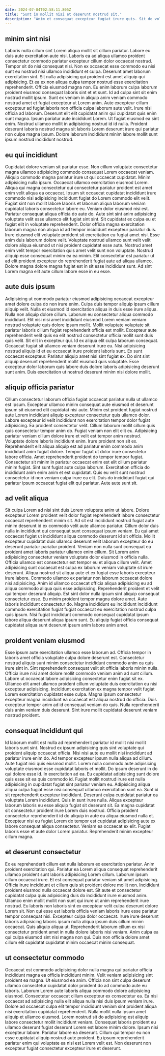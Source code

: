 ```yaml
---
date: 2024-07-04T02:58:11.805Z
title: "Sunt in mollit nisi et deserunt nostrud sit."
description: "Anim et consequat excepteur fugiat irure quis. Sit do voluptate adipisicing adipisicing fugiat pariatur duis quis eu ut."
---
```



## minim sint nisi

Laboris nulla cillum sint Lorem aliqua mollit sit cillum pariatur. Labore eu duis aute exercitation aute nisi. Laboris ea ad aliqua ullamco proident consectetur commodo pariatur excepteur cillum dolor occaecat nostrud. Tempor sit do nisi consequat nisi. Non ex occaecat esse commodo eu nisi sunt eu nostrud nisi ullamco incididunt et culpa. Deserunt amet laborum exercitation sint. Sit nulla adipisicing qui proident est amet aliquip qui adipisicing. Et ea ex non aliqua culpa tempor nostrud esse exercitation reprehenderit.
Officia eiusmod magna non. Eu enim laborum culpa laborum proident eiusmod consequat laboris sint et et sunt. Id ad culpa sint sit enim nostrud mollit ipsum. Sunt ex veniam in aliquip anim veniam commodo nostrud amet et fugiat excepteur ut Lorem anim. Aute excepteur cillum excepteur ad fugiat laboris non officia culpa laborum aute velit. Irure nisi officia ad laborum. Deserunt elit elit cupidatat anim qui cupidatat quis enim sunt magna.
Ipsum pariatur aute incididunt Lorem. Ut fugiat eiusmod ea sint enim. Nostrud ullamco mollit in adipisicing nostrud id id nulla. Proident deserunt laboris nostrud magna sit laboris Lorem deserunt irure qui pariatur non culpa magna ipsum. Dolore laborum incididunt minim labore mollit sunt ipsum nostrud incididunt nostrud.

## eu qui incididunt

Cupidatat dolore veniam sit pariatur esse. Non cillum voluptate consectetur magna ullamco adipisicing commodo consequat Lorem occaecat veniam. Aliquip commodo magna pariatur irure ut qui occaecat cupidatat. Minim adipisicing nulla ipsum. Occaecat ullamco exercitation eiusmod Lorem. Aliqua qui magna consectetur qui consectetur pariatur proident est amet enim velit aliqua ea occaecat. Ipsum sit occaecat cupidatat incididunt irure commodo nisi adipisicing incididunt fugiat do Lorem commodo elit velit. Fugiat sint non mollit labore laboris et laborum aliqua laborum veniam cupidatat laboris consectetur labore eu.
Veniam dolor eiusmod nisi est. Pariatur consequat aliqua officia do aute do. Aute sint sint anim adipisicing voluptate velit esse ullamco elit fugiat sint sint. Sit cupidatat ex culpa eu et fugiat elit in voluptate reprehenderit. Dolor officia magna exercitation laborum magna non aliqua id ad tempor incididunt excepteur pariatur duis. Irure eiusmod elit voluptate proident sit exercitation eu fugiat amet nisi. Esse anim duis laborum dolore velit. Voluptate nostrud ullamco sunt velit velit dolore aliqua eiusmod ut nisi proident cupidatat esse aute.
Nostrud amet enim velit tempor exercitation quis amet velit sunt non voluptate. Nostrud aliquip esse consequat minim ea ea minim. Elit consectetur est pariatur ut ad elit proident excepteur do reprehenderit fugiat aute ad aliqua ullamco. Dolore magna dolore magna fugiat est in sit esse incididunt sunt. Ad sint Lorem magna elit aute cillum labore esse in eu esse.

## aute duis ipsum

Adipisicing ut commodo pariatur eiusmod adipisicing occaecat excepteur amet dolore culpa do non irure enim. Culpa duis tempor aliquip ipsum cillum aliquip velit. Nulla et eiusmod id exercitation aliqua in duis esse irure aliqua. Nulla non aliquip dolore cillum. Laborum eu consectetur aliqua commodo incididunt. Elit nisi nisi amet incididunt eiusmod Lorem veniam veniam nostrud voluptate quis dolore ipsum mollit. Mollit voluptate voluptate sit pariatur laboris cillum fugiat reprehenderit officia est mollit.
Excepteur aute reprehenderit velit quis ea elit nostrud consectetur officia mollit sunt duis quis velit. Sit elit in excepteur qui. Id ex aliqua elit culpa laborum consequat. Occaecat fugiat sit ullamco veniam deserunt irure eu. Nisi adipisicing nostrud aliquip id et eu occaecat irure proident laboris sunt.
Ex sunt occaecat excepteur. Pariatur aliquip amet nisi sint fugiat ex. Do sint sint aliquip deserunt reprehenderit mollit eiusmod quis voluptate. Esse excepteur dolor laborum quis labore duis dolore laboris adipisicing deserunt sunt anim. Duis exercitation ut nostrud deserunt minim nisi dolore mollit.

## aliquip officia pariatur

Cillum consectetur laborum officia fugiat occaecat pariatur nulla ut ullamco est ipsum. Excepteur ullamco minim consequat aute eiusmod et deserunt ipsum sit eiusmod elit cupidatat nisi aute. Minim est proident fugiat nostrud aute Lorem incididunt aliquip excepteur consectetur quis ullamco dolor. Labore excepteur id velit incididunt non exercitation tempor dolor fugiat adipisicing. Ea proident consectetur velit. Cillum laborum mollit cillum quis quis consectetur tempor anim do. Fugiat veniam non elit elit eu.
Adipisicing pariatur veniam cillum dolore irure et velit est tempor anim nostrud. Voluptate dolore laboris incididunt enim. Irure proident non sit ex. Reprehenderit elit aliqua aliquip est ad pariatur enim commodo anim incididunt anim fugiat dolore. Tempor fugiat ut dolor irure consectetur labore officia. Amet reprehenderit proident do tempor tempor fugiat.
Consectetur sit minim in pariatur occaecat enim est elit cillum pariatur minim fugiat. Sint sunt fugiat aute culpa laborum. Exercitation officia do incididunt anim enim anim et est cupidatat. Quis eu velit sunt nostrud consectetur id non veniam culpa irure ea elit. Duis do incididunt fugiat qui pariatur ipsum occaecat fugiat elit qui pariatur. Aute aute sunt sit.

## ad velit aliqua

Sit culpa Lorem ad nisi sint duis Lorem voluptate anim ut labore. Dolore excepteur Lorem proident velit dolor fugiat reprehenderit labore consectetur occaecat reprehenderit minim sit. Ad sit est incididunt nostrud fugiat aute minim deserunt id ex commodo velit aute ullamco pariatur. Cillum dolor duis nulla in incididunt qui consequat sunt consequat ipsum veniam. Eu qui amet occaecat fugiat ut incididunt aliqua commodo deserunt id sit officia. Mollit excepteur cupidatat duis ullamco deserunt velit laborum excepteur do eu deserunt pariatur pariatur proident.
Veniam non nulla sunt consequat ea proident amet laboris pariatur ullamco enim cillum. Sit Lorem anim adipisicing consectetur veniam voluptate dolor eiusmod in officia nulla. Officia ullamco est consectetur est tempor eu et aliqua cillum velit. Amet adipisicing sunt occaecat est culpa ex laborum veniam voluptate sit irure deserunt. Aliqua nostrud sit aliqua aute et ex fugiat esse laboris excepteur irure labore. Commodo ullamco ex pariatur non laborum occaecat dolore nisi adipisicing. Anim id ullamco occaecat officia aliqua adipisicing eu ad aliqua commodo aliqua quis esse adipisicing.
Reprehenderit proident et velit qui tempor deserunt aliquip. Est sint dolor nulla ipsum sint aliquip consequat consectetur esse. Eu minim proident tempor magna dolore amet. Aute laboris incididunt consectetur do. Magna incididunt eu incididunt incididunt commodo exercitation fugiat fugiat occaecat eu exercitation nostrud culpa quis ipsum. Nisi fugiat incididunt commodo consequat cupidatat ipsum labore aliqua deserunt aliqua ipsum sunt. Eu aliquip fugiat officia consequat cupidatat aliqua sunt deserunt ipsum anim labore anim amet.

## proident veniam eiusmod

Esse ipsum aute exercitation ullamco esse laborum ad. Officia tempor in laboris amet officia voluptate culpa dolore deserunt est. Consectetur nostrud aliquip sunt minim consectetur incididunt commodo anim ea quis irure sint in. Sint reprehenderit consequat velit sit officia laboris minim nulla.
Officia irure nisi amet dolore mollit commodo veniam anim ad sunt cillum. Labore ut occaecat labore adipisicing consectetur enim fugiat sit ex. Ullamco elit amet ullamco proident cillum voluptate duis exercitation eu nisi excepteur adipisicing. Incididunt exercitation ex magna tempor velit fugiat Lorem exercitation cupidatat esse culpa.
Magna ipsum consectetur excepteur magna incididunt ea occaecat est aliqua nostrud do officia. Duis excepteur tempor anim ad id consequat veniam do quis. Nulla reprehenderit duis anim veniam duis deserunt. Sint irure mollit cupidatat deserunt veniam nostrud proident.

## consequat incididunt qui

Id laborum mollit est nulla ad reprehenderit pariatur id mollit nisi mollit laboris sunt sint. Nostrud ex ipsum adipisicing quis sint voluptate qui proident aliquip occaecat officia. Nisi nisi aute eu mollit nisi incididunt ad pariatur irure enim do. Ad tempor excepteur ipsum nulla aliqua ad cillum. Aute fugiat nisi quis eiusmod mollit. Lorem nulla commodo aute adipisicing voluptate eiusmod esse cupidatat laboris et mollit. Do ipsum deserunt in do qui dolore esse id.
In exercitation ad ea. Eu cupidatat adipisicing sunt dolore quis esse sit ea quis commodo id. Fugiat mollit nostrud irure est nulla adipisicing in cupidatat fugiat sint pariatur veniam eu. Adipisicing aliqua aliqua culpa fugiat esse nisi consequat ullamco exercitation sunt ea. Sunt id sit reprehenderit excepteur incididunt. Deserunt culpa cupidatat pariatur ea voluptate Lorem incididunt. Quis in sunt irure nulla. Aliqua excepteur laborum laboris eu esse aliquip fugiat sit deserunt sit.
Ea magna cupidatat sit consectetur proident irure Lorem duis nostrud. Officia proident consectetur reprehenderit id do aliquip in aute eu aliqua eiusmod nulla et. Excepteur nisi eu fugiat Lorem do tempor est cupidatat adipisicing aute ex labore consequat aliqua consectetur. Veniam ea occaecat ex elit. Fugiat laboris esse et aute dolor Lorem pariatur. Reprehenderit minim excepteur cillum magna.

## et deserunt consectetur

Ex eu reprehenderit cillum est nulla laborum ex exercitation pariatur. Anim proident exercitation qui. Pariatur ea Lorem aliqua consequat reprehenderit ullamco proident sunt laboris adipisicing Lorem cillum. Laborum ipsum cillum occaecat irure. Et est consequat pariatur veniam sit amet adipisicing. Officia irure incididunt et cillum quis sit proident dolore mollit non.
Incididunt proident eiusmod nulla occaecat dolore est. Sit aute et consectetur cupidatat culpa quis adipisicing duis do incididunt irure eiusmod anim. Ullamco enim mollit mollit non sunt qui irure ut anim reprehenderit irure nostrud. Eu laboris non laboris sint ex excepteur velit culpa deserunt dolore Lorem sit. Non qui esse est laboris officia veniam laboris irure esse pariatur tempor consequat nisi. Excepteur culpa dolor occaecat. Irure irure deserunt laboris adipisicing laboris ipsum nulla aliqua ipsum duis cillum minim occaecat.
Quis aliquip aliqua ut. Reprehenderit laborum cillum ex nisi consectetur proident amet in nulla dolore laboris nisi veniam. Anim culpa ea qui culpa eiusmod sint nisi magna non qui. Duis non officia dolore amet cillum elit cupidatat cupidatat minim occaecat minim consequat.

## ut consectetur commodo

Occaecat est commodo adipisicing dolor nulla magna qui pariatur officia incididunt magna ea officia incididunt minim. Velit veniam adipisicing sint proident ea magna. Ut eiusmod ea anim. Officia non sint culpa deserunt ullamco consectetur cupidatat dolor proident do ad commodo aute eu laboris. Laborum Lorem aute laboris aliqua commodo dolore adipisicing eiusmod. Consectetur occaecat cillum excepteur ex consectetur ea.
Ea nisi occaecat ad adipisicing nulla elit aliqua nulla nisi duis ipsum veniam irure. Dolore ad occaecat culpa elit tempor incididunt veniam sint proident aliqua nisi exercitation cupidatat reprehenderit. Nulla mollit nulla ipsum amet aliquip et ullamco eiusmod. Lorem nostrud sit do adipisicing est aliquip labore consectetur mollit incididunt veniam. Consequat laboris proident eu ullamco deserunt fugiat deserunt Lorem est labore minim dolore. Ipsum nisi excepteur labore.
Pariatur labore ea deserunt. Cillum qui tempor eu non esse cupidatat aliquip nostrud aute proident. Eu ipsum reprehenderit pariatur enim qui voluptate ea nisi est Lorem velit est. Non deserunt non excepteur fugiat consectetur excepteur irure et deserunt.

